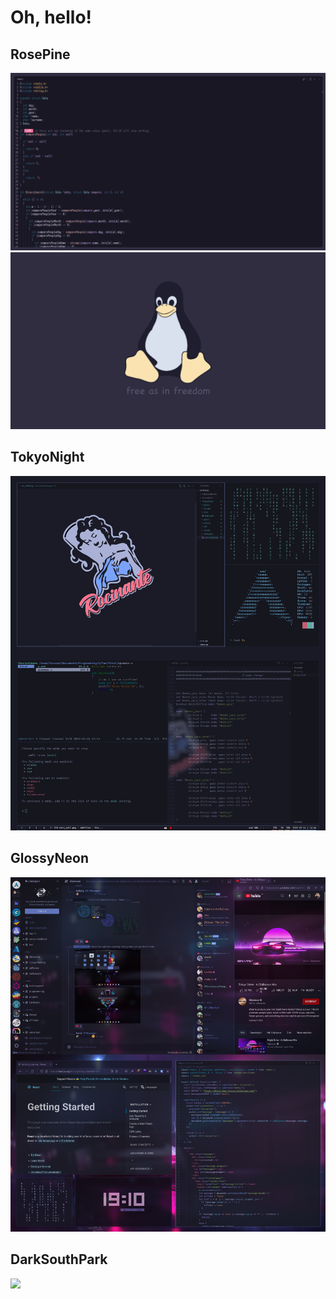 # Oh, hello! 
## RosePine
<img src="https://github.com/ZirixCZ/dotfiles/blob/main/RosePine/vscode.png">
<img src="https://github.com/ZirixCZ/dotfiles/blob/main/RosePine/tux.png">

## TokyoNight
<img src="https://github.com/ZirixCZ/dotfiles/blob/main/TokyoNight/tokyonightscreenshot1.png">

## GlossyNeon
<img src="https://github.com/ZirixCZ/dotfiles/blob/main/GlossyNeon/unixpornscreenshot1.png">

## DarkSouthPark
<img src="https://user-images.githubusercontent.com/49836430/151813053-c85e0a12-911e-4e47-a508-0f425f0f3dc7.png">
